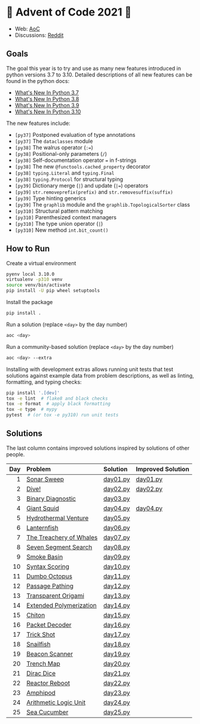 # 🎄 Advent of Code 2021 🎄

* Web: [AoC](https://adventofcode.com/2021)
* Discussions: [Reddit](https://www.reddit.com/r/adventofcode)

## Goals

The goal this year is to try and use as many new features introduced
in python versions 3.7 to 3.10. Detailed descriptions of all new features
can be found in the python docs:

* [What's New In Python 3.7](https://docs.python.org/3/whatsnew/3.7.html)
* [What's New In Python 3.8](https://docs.python.org/3/whatsnew/3.8.html)
* [What's New In Python 3.9](https://docs.python.org/3/whatsnew/3.9.html)
* [What's New In Python 3.10](https://docs.python.org/3/whatsnew/3.10.html)

The new features include:

* `[py37]` Postponed evaluation of type annotations
* `[py37]` The `dataclasses` module
* `[py38]` The walrus operator (`:=`)
* `[py38]` Positional-only parameters (`/`)
* `[py38]` Self-documentation operator `=` in f-strings
* `[py38]` The new `@functools.cached_property` decorator
* `[py38]` `typing.Literal` and `typing.Final`
* `[py38]` `typing.Protocol` for structural typing
* `[py39]` Dictionary merge (`|`) and update (`|=`) operators
* `[py39]` `str.removeprefix(prefix)` and `str.removesuffix(suffix)`
* `[py39]` Type hinting generics
* `[py39]` The `graphlib` module and the `graphlib.TopologicalSorter` class
* `[py310]` Structural pattern matching
* `[py310]` Parenthesized context managers
* `[py310]` The type union operator (`|`)
* `[py310]` New method `int.bit_count()`

## How to Run

Create a virtual environment

```sh
pyenv local 3.10.0
virtualenv -p310 venv
source venv/bin/activate
pip install -U pip wheel setuptools
```

Install the package

```sh
pip install .
```

Run a solution (replace `<day>` by the day number)

```sh
aoc <day>
```

Run a community-based solution (replace `<day>` by the day number)

```sh
aoc <day> --extra
```

Installing with development extras allows running unit tests that test
solutions against example data from problem descriptions, as well as
linting, formatting, and typing checks:

```sh
pip install '.[dev]'
tox -e lint  # flake8 and black checks
tox -e format  # apply black formatting
tox -e type  # mypy
pytest  # (or tox -e py310) run unit tests
```

## Solutions

The last column contains improved solutions inspired by solutions of other people.

| Day | Problem                                                         | Solution                                   | Improved Solution                                |
|----:|:----------------------------------------------------------------|:-------------------------------------------|:-------------------------------------------------|
|   1 | [Sonar Sweep](https://adventofcode.com/2021/day/1)              | [day01.py](src/aoc2021/solutions/day01.py) | [day01.py](src/aoc2021/solutions_extra/day01.py) |
|   2 | [Dive!](https://adventofcode.com/2021/day/2)                    | [day02.py](src/aoc2021/solutions/day02.py) | [day02.py](src/aoc2021/solutions_extra/day02.py) |
|   3 | [Binary Diagnostic](https://adventofcode.com/2021/day/3)        | [day03.py](src/aoc2021/solutions/day03.py) |                                                  |
|   4 | [Giant Squid](https://adventofcode.com/2021/day/4)              | [day04.py](src/aoc2021/solutions/day04.py) | [day04.py](src/aoc2021/solutions_extra/day04.py) |
|   5 | [Hydrothermal Venture](https://adventofcode.com/2021/day/5)     | [day05.py](src/aoc2021/solutions/day05.py) |                                                  |
|   6 | [Lanternfish](https://adventofcode.com/2021/day/6)              | [day06.py](src/aoc2021/solutions/day06.py) |                                                  |
|   7 | [The Treachery of Whales](https://adventofcode.com/2021/day/7)  | [day07.py](src/aoc2021/solutions/day07.py) |                                                  |
|   8 | [Seven Segment Search](https://adventofcode.com/2021/day/8)     | [day08.py](src/aoc2021/solutions/day08.py) |                                                  |
|   9 | [Smoke Basin](https://adventofcode.com/2021/day/9)              | [day09.py](src/aoc2021/solutions/day09.py) |                                                  |
|  10 | [Syntax Scoring](https://adventofcode.com/2021/day/10)          | [day10.py](src/aoc2021/solutions/day10.py) |                                                  |
|  11 | [Dumbo Octopus](https://adventofcode.com/2021/day/11)           | [day11.py](src/aoc2021/solutions/day11.py) |                                                  |
|  12 | [Passage Pathing](https://adventofcode.com/2021/day/12)         | [day12.py](src/aoc2021/solutions/day12.py) |                                                  |
|  13 | [Transparent Origami](https://adventofcode.com/2021/day/13)     | [day13.py](src/aoc2021/solutions/day13.py) |                                                  |
|  14 | [Extended Polymerization](https://adventofcode.com/2021/day/14) | [day14.py](src/aoc2021/solutions/day14.py) |                                                  |
|  15 | [Chiton](https://adventofcode.com/2021/day/15)                  | [day15.py](src/aoc2021/solutions/day15.py) |                                                  |
|  16 | [Packet Decoder](https://adventofcode.com/2021/day/16)          | [day16.py](src/aoc2021/solutions/day16.py) |                                                  |
|  17 | [Trick Shot](https://adventofcode.com/2021/day/17)              | [day17.py](src/aoc2021/solutions/day17.py) |                                                  |
|  18 | [Snailfish](https://adventofcode.com/2021/day/18)               | [day18.py](src/aoc2021/solutions/day18.py) |                                                  |
|  19 | [Beacon Scanner](https://adventofcode.com/2021/day/19)          | [day19.py](src/aoc2021/solutions/day19.py) |                                                  |
|  20 | [Trench Map](https://adventofcode.com/2021/day/20)              | [day20.py](src/aoc2021/solutions/day20.py) |                                                  |
|  21 | [Dirac Dice](https://adventofcode.com/2021/day/21)              | [day21.py](src/aoc2021/solutions/day21.py) |                                                  |
|  22 | [Reactor Reboot](https://adventofcode.com/2021/day/22)          | [day22.py](src/aoc2021/solutions/day22.py) |                                                  |
|  23 | [Amphipod](https://adventofcode.com/2021/day/23)                | [day23.py](src/aoc2021/solutions/day23.py) |                                                  |
|  24 | [Arithmetic Logic Unit](https://adventofcode.com/2021/day/24)   | [day24.py](src/aoc2021/solutions/day24.py) |                                                  |
|  25 | [Sea Cucumber](https://adventofcode.com/2021/day/25)            | [day25.py](src/aoc2021/solutions/day25.py) |                                                  |
